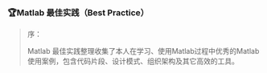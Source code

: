 ### 🏆Matlab 最佳实践（Best Practice）

> 序：
>
> Matlab 最佳实践整理收集了本人在学习、使用Matlab过程中优秀的Matlab使用案例，包含代码片段、设计模式、组织架构及其它高效的工具。



